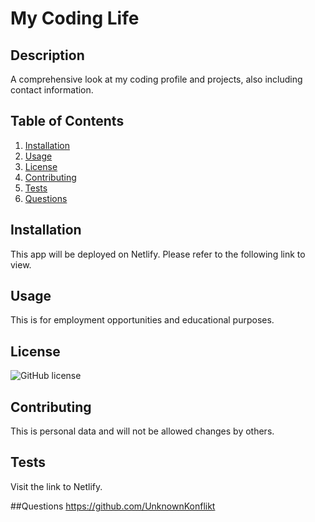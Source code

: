# My Coding Life

## Description
A comprehensive look at my coding profile and projects, also including contact information.

## Table of Contents
1. [Installation](#installation)
2. [Usage](#usage)
3. [License](#license)
4. [Contributing](#contributing)
5. [Tests](#tests)
6. [Questions](#questions)

## Installation
This app will be deployed on Netlify. Please refer to the following link to view.

## Usage
This is for employment opportunities and educational purposes.

## License
![GitHub license](https://img.shields.io/badge/license-MIT-blue.svg)

## Contributing
This is personal data and will not be allowed changes by others.

## Tests
Visit the link to Netlify.

##Questions
https://github.com/UnknownKonflikt
